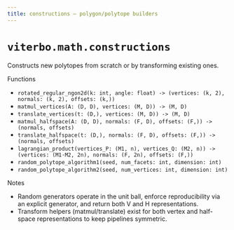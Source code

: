 ```yaml
---
title: constructions — polygon/polytope builders
---
```


# `viterbo.math.constructions`

Constructs new polytopes from scratch or by transforming existing ones.

Functions

- `rotated_regular_ngon2d(k: int, angle: float) -> (vertices: (k, 2), normals: (k, 2), offsets: (k,))`
- `matmul_vertices(A: (D, D), vertices: (M, D)) -> (M, D)`
- `translate_vertices(t: (D,), vertices: (M, D)) -> (M, D)`
- `matmul_halfspace(A: (D, D), normals: (F, D), offsets: (F,)) -> (normals, offsets)`
- `translate_halfspace(t: (D,), normals: (F, D), offsets: (F,)) -> (normals, offsets)`
- `lagrangian_product(vertices_P: (M1, n), vertices_Q: (M2, n)) -> (vertices: (M1·M2, 2n), normals: (F, 2n), offsets: (F,))`
- `random_polytope_algorithm1(seed, num_facets: int, dimension: int)`
- `random_polytope_algorithm2(seed, num_vertices: int, dimension: int)`

Notes

- Random generators operate in the unit ball, enforce reproducibility via an explicit generator, and return both V and H representations.
- Transform helpers (matmul/translate) exist for both vertex and half-space representations to keep pipelines symmetric.
